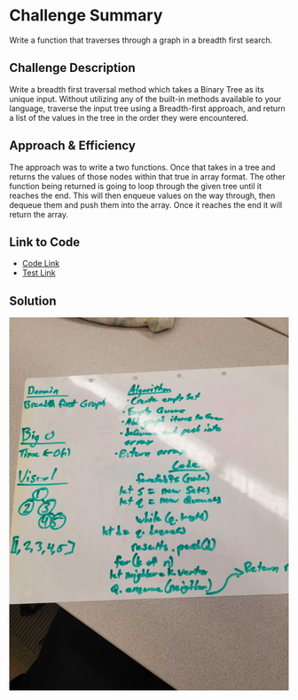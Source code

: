 # Challenge Summary
Write a function that traverses through a graph in a breadth first search.

## Challenge Description
Write a breadth first traversal method which takes a Binary Tree as its unique input. Without utilizing any of the built-in methods available to your language, traverse the input tree using a Breadth-first approach, and return a list of the values in the tree in the order they were encountered.

## Approach & Efficiency
The approach was to write a two functions. Once that takes in a tree and returns the values of those nodes within that true in array format. The other function being returned is going to loop through the given tree until it reaches the end. This will then enqueue values on the way through, then dequeue them and push them into the array. Once it reaches the end it will return the array.

 ## Link to Code
 * [Code Link](./graph-bfs.js)
 * [Test Link](./__tests__/graph-bfs.test.js)

## Solution
![whiteBoard](./assets/whiteboardOne.jpg)
